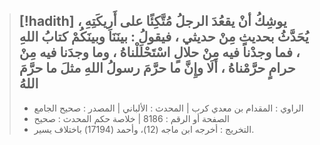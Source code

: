 > [!hadith]
> يوشِكُ أنْ يقعُدَ الرجلُ مُتَّكِئًا على أَرِيكَتِهِ ، يُحَدَّثُ بحديثٍ مِنْ حديثي ، فيقولُ : بينَنَا وبينَكُمْ كتابُ اللهِ ، فما وجدْنا فيه مِنْ حلالٍ اسْتَحْلَلْناهُ ، وما وجدَنا فيه مِنْ حرامٍ حرَّمْناهُ ، ألَا وإِنَّ ما حرَّمَ رسولُ اللهِ مثلَ ما حرَّمَ اللهُ
>  ---
> - الراوي : المقدام بن معدي كرب | المحدث : الألباني | المصدر : صحيح الجامع
> - الصفحة أو الرقم : 8186 | خلاصة حكم المحدث : صحيح
> - التخريج : أخرجه ابن ماجه (12)، وأحمد (17194) باختلاف يسير.